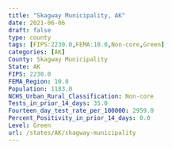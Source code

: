 ```yaml
---
title: "Skagway Municipality, AK"
date: 2021-06-06
draft: false
type: county
tags: [FIPS:2230.0,FEMA:10.0,Non-core,Green]
categories: [AK]
County: Skagway Municipality
State: AK
FIPS: 2230.0
FEMA_Region: 10.0
Population: 1183.0
NCHS_Urban_Rural_Classification: Non-core
Tests_in_prior_14_days: 35.0
Fourteen_day_test_rate_per_100000: 2959.0
Percent_Positivity_in_prior_14_days: 0.0
Level: Green
url: /states/AK/skagway-municipality
---
```



